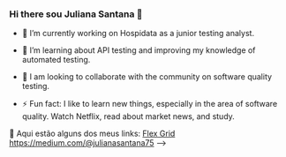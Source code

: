 ### Hi there sou Juliana Santana 👋 


- 🔭 I’m currently working on Hospidata as a junior testing analyst.

- 🌱 I’m learning about API testing and improving my knowledge of automated testing.
- 👯 I am looking to collaborate with the community on software quality testing.

- ⚡ Fun fact: I like to learn new things, especially in the area of ​​software quality. Watch Netflix, read about market news, and study.

🔗 Aqui estão alguns dos meus links:
<a href=“https://www.linkedin.com/in/juliana-santana-/“>Flex Grid</a>
https://medium.com/@julianasantana75
-->
